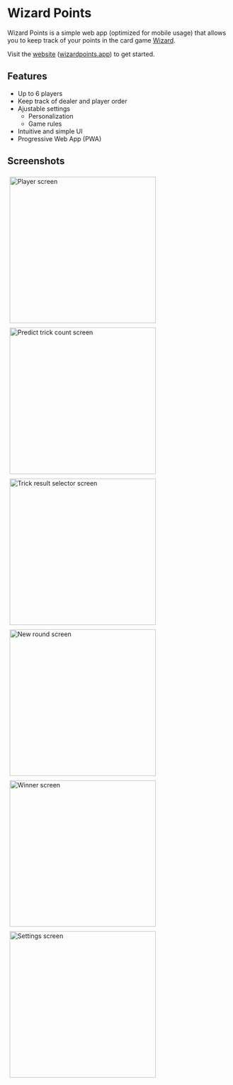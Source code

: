 # Wizard Points

Wizard Points is a simple web app (optimized for mobile usage) that allows you to keep track of your points in the card game [Wizard](https://en.wikipedia.org/wiki/Wizard_(card_game)). 

Visit the [website](https://wizardpoints.app/#/) ([wizardpoints.app](https://wizardpoints.app/#/)) to get started.


## Features

- Up to 6 players
- Keep track of dealer and player order
- Ajustable settings
    - Personalization
    - Game rules
- Intuitive and simple UI
- Progressive Web App (PWA)

## Screenshots

<img src="images/players.png"
     alt="Player screen"
     width=330px
     style="float: left; margin: 5px;"/>
<img src="images/trick_prediction.png"
     alt="Predict trick count screen"
     width=330px
     style="float: left; margin: 5px;"/>
<img src="images/trick_selector.png"
     alt="Trick result selector screen"
     width=330px
     style="float: left; margin: 5px;"/>
<img src="images/new_round.png"
     alt="New round screen"
     width=330px
     style="float: left; margin: 5px;"/>
<img src="images/winner.png"
     alt="Winner screen"
     width=330px
     style="float: left; margin: 5px;"/>
<img src="images/settings.png"
     alt="Settings screen"
     width=330px
     style="float: left; margin: 5px;"/>
